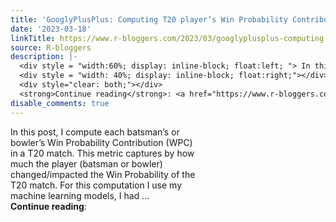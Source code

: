 ```yaml
---
title: 'GooglyPlusPlus: Computing T20 player’s Win Probability Contribution'
date: '2023-03-18'
linkTitle: https://www.r-bloggers.com/2023/03/googlyplusplus-computing-t20-players-win-probability-contribution/
source: R-bloggers
description: |-
  <div style = "width:60%; display: inline-block; float:left; "> In this post, I compute each batsman’s or bowler’s Win Probability Contribution (WPC) in a T20 match. This metric captures by how much the player (batsman or bowler) changed/impacted the Win Probability of the T20 match. For this computation I use my machine learning models, I had ...</div>
  <div style = "width: 40%; display: inline-block; float:right;"></div>
  <div style="clear: both;"></div>
  <strong>Continue reading</strong>: <a href="https://www.r-bloggers.com/2023/03/googlyplusplus-computing-t20-players-win-probability-contributi ...
disable_comments: true
---
```

<div style = "width:60%; display: inline-block; float:left; "> In this post, I compute each batsman’s or bowler’s Win Probability Contribution (WPC) in a T20 match. This metric captures by how much the player (batsman or bowler) changed/impacted the Win Probability of the T20 match. For this computation I use my machine learning models, I had ...</div>
<div style = "width: 40%; display: inline-block; float:right;"></div>
<div style="clear: both;"></div>
<strong>Continue reading</strong>: <a href="https://www.r-bloggers.com/2023/03/googlyplusplus-computing-t20-players-win-probability-contributi ...